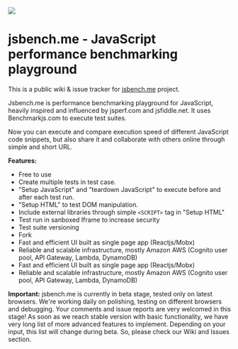 ![](https://github.com/psiho/jsbench-me/blob/master/images/jsbenchme-logo-100.png)

# jsbench.me - JavaScript performance benchmarking playground

This is a public wiki & issue tracker for [jsbench.me](https://jsbench.me) project.

Jsbench.me is performance benchmarking playground for JavaScript, heavily inspired and influenced by jsperf.com and jsfiddle.net. It uses Benchmarkjs.com to execute test suites.

Now you can execute and compare  execution speed of different JavaScript code snippets, but also share it and collaborate with others online through simple and short URL.

**Features:**

* Free to use
* Create multiple tests in test case.
* "Setup JavaScript" and "teardown JavaScript" to execute before and after each test run.
* "Setup HTML" to test DOM manipulation.
* Include external libraries through simple `<SCRIPT>` tag in "Setup HTML"
* Test run in sanboxed Iframe to increase security
* Test suite versioning
* Fork
* Fast and efficient UI built as single page app (Reactjs/Mobx)
* Reliable and scalable infrastructure, mostly Amazon AWS (Cognito user pool, API Gateway, Lambda, DynamoDB)
* Fast and efficient UI built as single page app (Reactjs/Mobx)
* Reliable and scalable infrastructure, mostly Amazon AWS (Cognito user pool, API Gateway, Lambda, DynamoDB)

**Important:**
jsbench.me is currently in beta stage, tested only on latest browsers. We're working daily on polishing, testing on different browsers and debugging. Your comments and issue reports are very welcomed in this stage!
As soon as we reach stable version with basic functionality, we have very long list of more advanced  features to implement. Depending on your input, this list will change during beta. So, please check our Wiki and Issues section.
